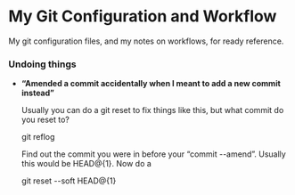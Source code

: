 My Git Configuration and Workflow
=================================

My git configuration files, and my notes on workflows, for ready reference.


### Undoing things

* **“Amended a commit accidentally when I meant to add a new commit instead”**

    Usually you can do a git reset to fix things like this, but what commit do you reset to?
    
    git reflog
    
    Find out the commit you were in before your “commit --amend”. Usually this would be HEAD@{1}. Now do a
    
    git reset --soft HEAD@{1}
    
    
    
